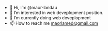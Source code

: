 - 👋 Hi, I’m @maor-landau
- 👀 I’m interested in web deveplopment position.
- 🌱 I’m currently doing web deveplopment
- 📫 How to reach me maorlamed@gmail.com

<!---
maor-landau/maor-landau is a ✨ special ✨ repository because its `README.md` (this file) appears on your GitHub profile.
You can click the Preview link to take a look at your changes.
- 💞️ I’m looking to collaborate on web deveplopment
--->
